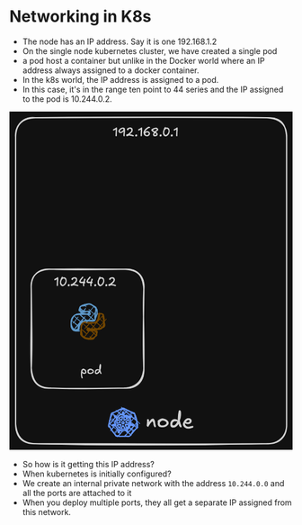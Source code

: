 # Networking in K8s

- The node has an IP address. Say it is one 192.168.1.2
- On the single node kubernetes cluster, we have created a single pod
- a pod host a container but unlike in the Docker world where an IP address always assigned to a docker container.
- In the k8s world, the IP address is assigned to a pod.
- In this case, it's in the range ten point to 44 series and the IP assigned to the pod is 10.244.0.2.

![pod single](image.png)

- So how is it getting this IP address?
- When kubernetes is initially configured?
- We create an internal private network with the address `10.244.0.0` and all the ports are attached to it
- When you deploy multiple ports, they all get a separate IP assigned from this network. 